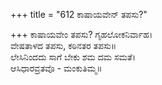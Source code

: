 +++
title = "612 ಕಾಷಾಯವೇನ್ ತಪಸು?"

+++
ಕಾಷಾಯವೇಂ ತಪಸು? ಗೃಹಲೋಕನಿರ್ವಾಹ।  
ವೇಷತಾಳದ ತಪಸು, ಕಠಿನತರ ತಪಸು॥  
ಲೇಸಿನಿಂದದು ಸಾಗೆ ಬೇಕು ಶಮ ದಮ ಸಮತೆ।  
ಆಸಿಧಾರವ್ರತವೊ - ಮಂಕುತಿಮ್ಮ॥  
